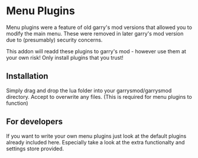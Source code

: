 # Menu Plugins

Menu plugins were a feature of old garry's mod versions that allowed you to modify the main menu. 
These were removed in later garry's mod version due to (presumably) security concerns. 

This addon will readd these plugins to garry's mod - however use them at your own risk! 
Only install plugins that you trust!

## Installation 
Simply drag and drop the lua folder into your garrysmod/garrysmod directory. 
Accept to overwrite any files. (This is required for menu plugins to function)

## For developers
If you want to write your own menu plugins just look at the default plugins already included here. 
Especially take a look at the extra functionalty and settings store provided. 
